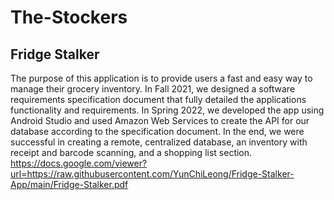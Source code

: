 # The-Stockers
## Fridge Stalker
The purpose of this application is to provide users a fast and easy way to manage their grocery inventory. 
In Fall 2021, we designed a software requirements specification document that fully detailed the applications functionality and requirements. 
In Spring 2022, we developed the app using Android Studio and used Amazon Web Services to create the API for our database according to the specification document. 
In the end, we were successful in creating a remote, centralized database, an inventory with receipt and barcode scanning, and a shopping list section.
https://docs.google.com/viewer?url=https://raw.githubusercontent.com/YunChiLeong/Fridge-Stalker-App/main/Fridge-Stalker.pdf
